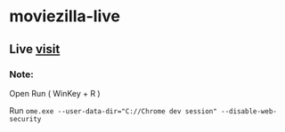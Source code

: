 # moviezilla-live

## Live [visit](https://mbganesh.github.io/moviezilla-live/)

### Note:

Open Run ( WinKey + R ) 

Run ```ome.exe --user-data-dir="C://Chrome dev session" --disable-web-security```
